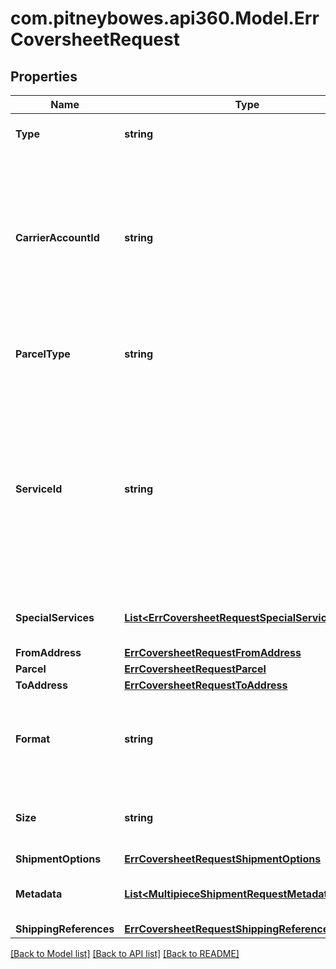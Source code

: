 # com.pitneybowes.api360.Model.ErrCoversheetRequest

## Properties

Name | Type | Description | Notes
------------ | ------------- | ------------- | -------------
**Type** | **string** | The type of the coversheet. | 
**CarrierAccountId** | **string** | A unique identifier assigned to the specific carrier account. Its value can be referred from the response of &#x60;Get Carrier Accounts&#x60; API. | 
**ParcelType** | **string** | Type of the parcel, such as Letter or Envelope. | 
**ServiceId** | **string** | The unique identifier given to the carrier specific service, such as First Class Mail (FCM). It can be referred from response of &#x60;Get Services&#x60; API. | 
**SpecialServices** | [**List&lt;ErrCoversheetRequestSpecialServicesInner&gt;**](ErrCoversheetRequestSpecialServicesInner.md) | List of special services applied. | 
**FromAddress** | [**ErrCoversheetRequestFromAddress**](ErrCoversheetRequestFromAddress.md) |  | 
**Parcel** | [**ErrCoversheetRequestParcel**](ErrCoversheetRequestParcel.md) |  | 
**ToAddress** | [**ErrCoversheetRequestToAddress**](ErrCoversheetRequestToAddress.md) |  | 
**Format** | **string** | The file format of the coversheet. Default format is &#x60;PDF&#x60;. | [optional] 
**Size** | **string** | The size of the coversheet. Default size is &#x60;10&#x60;. | [optional] 
**ShipmentOptions** | [**ErrCoversheetRequestShipmentOptions**](ErrCoversheetRequestShipmentOptions.md) |  | [optional] 
**Metadata** | [**List&lt;MultipieceShipmentRequestMetadataInner&gt;**](MultipieceShipmentRequestMetadataInner.md) | Optional metadata for the shipment. | [optional] 
**ShippingReferences** | [**ErrCoversheetRequestShippingReferences**](ErrCoversheetRequestShippingReferences.md) |  | [optional] 

[[Back to Model list]](../../README.md#documentation-for-models) [[Back to API list]](../../README.md#documentation-for-api-endpoints) [[Back to README]](../../README.md)

